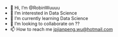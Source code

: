 - 👋 Hi, I’m @RobinWuuuu
- 👀 I’m interested in Data Science
- 🌱 I’m currently learning Data Science
- 💞️ I’m looking to collaborate on ??
- 📫 How to reach me jpjianpeng.wu@hotmail.com

<!---
RobinWuuuu/RobinWuuuu is a ✨ special ✨ repository because its `README.md` (this file) appears on your GitHub profile.
You can click the Preview link to take a look at your changes.
--->
